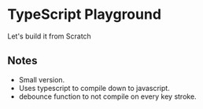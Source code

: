 # TypeScript Playground

Let's build it from Scratch

## Notes

- Small version.
- Uses typescript to compile down to javascript.
- debounce function to not compile on every key stroke.
